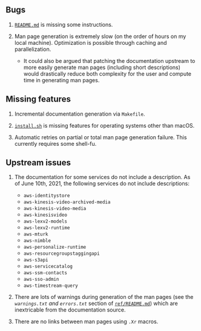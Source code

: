 ## Bugs

1. [`README.md`](README.md) is missing some instructions.

2. Man page generation is extremely slow (on the order of hours on my local
   machine). Optimization is possible through caching and parallelization.

   - It could also be argued that patching the documentation upstream to more
     easily generate man pages (including short descriptions) would drastically
     reduce both complexity for the user and compute time in generating
     man pages.


## Missing features

1. Incremental documentation generation via `Makefile`.

2. [`install.sh`](install.sh) is missing features for operating systems other
   than macOS.

3. Automatic retries on partial or total man page generation failure.  This
   currently requires some shell-fu.


## Upstream issues

1. The documentation for some services do not include a description. As of
   June 10th, 2021, the following services do not include descriptions:

   - `aws-identitystore`
   - `aws-kinesis-video-archived-media`
   - `aws-kinesis-video-media`
   - `aws-kinesisvideo`
   - `aws-lexv2-models`
   - `aws-lexv2-runtime`
   - `aws-mturk`
   - `aws-nimble`
   - `aws-personalize-runtime`
   - `aws-resourcegroupstaggingapi`
   - `aws-s3api`
   - `aws-servicecatalog`
   - `aws-ssm-contacts`
   - `aws-sso-admin`
   - `aws-timestream-query`

2. There are lots of warnings during generation of the man pages (see the
   _`warnings.txt` and `errors.txt`_ section of [`ref/README.md`](ref/README.md))
   which are inextricable from the documentation source.

3. There are no links between man pages using `.Xr` macros.

